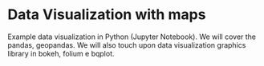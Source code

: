 
# Data Visualization with maps 

Example data visualization in Python (Jupyter Notebook). We will cover the pandas, geopandas. 
We will also touch upon data visualization graphics library in bokeh, folium e bqplot.
